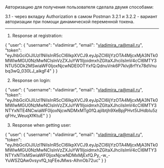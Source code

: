 Авторизацию для получения пользователя сделала двумя способами:

3.1 - через вкладку Authorization в самом Postman
3.2.1 и 3.2.2 - вариант авторизации при помощи динамической переменной токена.

---

1. Response at registration:

{
    "user": {
        "username": "vladimirar",
        "email": "vladimira_ra@mail.ru",
        "token": "eyJhbGciOiJIUzI1NiIsInR5cCI6IkpXVCJ9.eyJpZCI6IjYzOTA4MjcxMjA3NTk0MWIwMGU0NzMwNCIsInVzZXJuYW1lIjoidmxhZGltaXJhciIsImV4cCI6MTY3NTU5ODk2MSwiaWF0IjoxNjcwNDE0OTYxfQ.QdnuVnk6P7klvj8rfYx78dVnubq3wQ_030LJ_aikgF4"
    }
}

2. Response on login:

{
    "user": {
        "username": "vladimirar",
        "email": "vladimira_ra@mail.ru",
        "token": "eyJhbGciOiJIUzI1NiIsInR5cCI6IkpXVCJ9.eyJpZCI6IjYzOTA4MjcxMjA3NTk0MWIwMGU0NzMwNCIsInVzZXJuYW1lIjoidmxhZGltaXJhciIsImV4cCI6MTY3NTYxNTE4NCwiaWF0IjoxNjcwNDMxMTg0fQ.ajilbtjh9XeBpjPHvt5lJHdbIu5zqFHv_WeuqXfKtuE"
    }
}

3. Response when getting user:

{
    "user": {
        "username": "vladimirar",
        "email": "vladimira_ra@mail.ru",
        "token": "eyJhbGciOiJIUzI1NiIsInR5cCI6IkpXVCJ9.eyJpZCI6IjYzOTA4MjcxMjA3NTk0MWIwMGU0NzMwNCIsInVzZXJuYW1lIjoidmxhZGltaXJhciIsImV4cCI6MTY3NTYxNTIxMSwiaWF0IjoxNjcwNDMxMjExfQ.Py_-w_-YuWSZQAw0vsyvfQ_tqFEeJMws-AlhnOb72uc"
    }
}